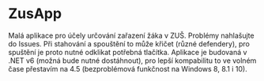# ZusApp
Malá aplikace pro účely určování zařazení žáka v ZUŠ.
Problémy nahlašujte do Issues.
Při stahování a spouštění to může křičet (různé defendery), pro spuštění je proto nutné odklikat potřebná tlačítka.
Aplikace je budovaná v .NET v6 (možná bude nutné dostáhnout), pro lepší kompabilitu to ve volném čase přestavím na 4.5 (bezproblémová funkčnost na Windows 8, 8.1 i 10).
